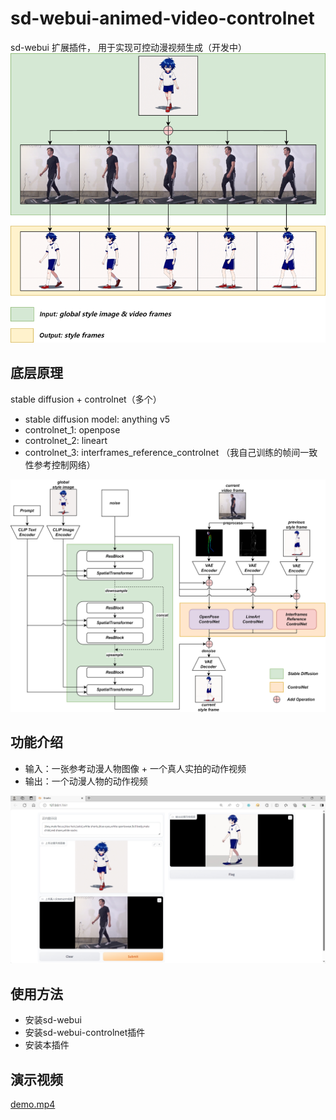 # sd-webui-animed-video-controlnet
sd-webui 扩展插件， 用于实现可控动漫视频生成（开发中）
![input&output.png](images%2Finput%26output.png)

## 底层原理
stable diffusion + controlnet（多个）

- stable diffusion model: anything v5
- controlnet_1: openpose
- controlnet_2: lineart
- controlnet_3: interframes_reference_controlnet （我自己训练的帧间一致性参考控制网络）

![multicontrolnet.drawio.png](images/multicontrolnet.drawio.png)

## 功能介绍
- 输入：一张参考动漫人物图像 + 一个真人实拍的动作视频
- 输出：一个动漫人物的动作视频

![web_ui.png](images%2Fweb_ui.png)

## 使用方法
- 安装sd-webui
- 安装sd-webui-controlnet插件
- 安装本插件

## 演示视频

[demo.mp4](demo.mp4)

